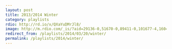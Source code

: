 ```yaml
---
layout: post
title: 2013/2014 Winter
category: playlists
rdio: http://rd.io/x/QXaYuDMrJl8/
image: http://m.rdio.com/_is/?aid=29136-0,51670-0,89411-0,101677-4,160413-0,355855-2,361325-1,394861-1,613442-1&w=600&h=600
redirect_from: /playlists/2014/03/20/winter/
permalink: /playlists/2014/winter/
---
```


